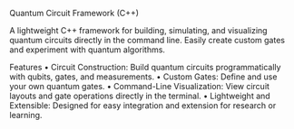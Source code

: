 Quantum Circuit Framework (C++)

A lightweight C++ framework for building, simulating, and visualizing quantum circuits directly in the command line. Easily create custom gates and experiment with quantum algorithms.

Features
	•	Circuit Construction: Build quantum circuits programmatically with qubits, gates, and measurements.
	•	Custom Gates: Define and use your own quantum gates.
	•	Command-Line Visualization: View circuit layouts and gate operations directly in the terminal.
	•	Lightweight and Extensible: Designed for easy integration and extension for research or learning.